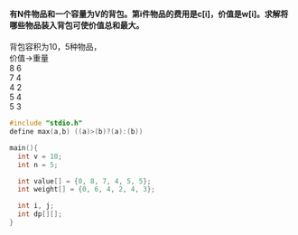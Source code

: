 #### 有N件物品和一个容量为V的背包。第i件物品的费用是c[i]，价值是w[i]。求解将哪些物品装入背包可使价值总和最大。  
背包容积为10，5种物品，    
价值->重量  
8 6  
7 4  
4 2  
5 4  
5 3  
```c
#include "stdio.h"
define max(a,b) ((a)>(b)?(a):(b))

main(){
  int v = 10;
  int n = 5;

  int value[] = {0, 8, 7, 4, 5, 5};
  int weight[] = {0, 6, 4, 2, 4, 3};

  int i, j;
  int dp[][];
}
```
